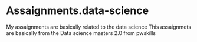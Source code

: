 # Assaignments.data-science
My assaignments are basically related to the data science 
This assaignmets are basically from the Data science masters 2.0 from pwskills
